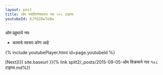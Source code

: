 ```yaml
---
layout: post
title: ओम ज्योतिर्गनेश्वराय नमः १०८ टाइम्स
youtubeId: 8JfQ28wTe8w
---
```

 
 
 ओम प्रव्रुथाये नमः  
 
 -  कामाचे स्वरूप कोण आहे 
 
  
 
  
 
 
 
 
 
 


{% include youtubePlayer.html id=page.youtubeId %}
 
[Next]({{ site.baseurl }}{% link  split2/_posts/2015-09-05-ओम विक्रमाने नाव १०८ टाइम्स.md%})
 
